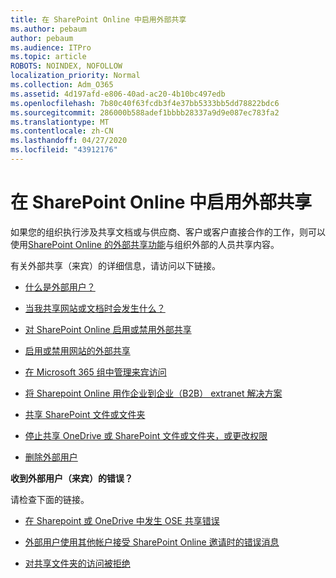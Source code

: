 ```yaml
---
title: 在 SharePoint Online 中启用外部共享
ms.author: pebaum
author: pebaum
ms.audience: ITPro
ms.topic: article
ROBOTS: NOINDEX, NOFOLLOW
localization_priority: Normal
ms.collection: Adm_O365
ms.assetid: 4d197afd-e806-40ad-ac20-4b10bc497edb
ms.openlocfilehash: 7b80c40f63fcdb3f4e37bb5333bb5dd78822bdc6
ms.sourcegitcommit: 286000b588adef1bbbb28337a9d9e087ec783fa2
ms.translationtype: MT
ms.contentlocale: zh-CN
ms.lasthandoff: 04/27/2020
ms.locfileid: "43912176"
---
```

# <a name="enable-external-sharing-in-sharepoint-online"></a>在 SharePoint Online 中启用外部共享

如果您的组织执行涉及共享文档或与供应商、客户或客户直接合作的工作，则可以使用[SharePoint Online 的外部共享功能](https://docs.microsoft.com/sharepoint/external-sharing-overview)与组织外部的人员共享内容。

有关外部共享（来宾）的详细信息，请访问以下链接。

- [什么是外部用户？](https://docs.microsoft.com/sharepoint/external-sharing-overview#what-is-an-external-user)

- [当我共享网站或文档时会发生什么？](https://docs.microsoft.com/sharepoint/external-sharing-overview#what-happens-when-i-share-a-site-or-document)

- [对 SharePoint Online 启用或禁用外部共享](https://docs.microsoft.com/sharepoint/turn-external-sharing-on-or-off)

- [启用或禁用网站的外部共享](https://docs.microsoft.com/sharepoint/change-external-sharing-site)

- [在 Microsoft 365 组中管理来宾访问](https://docs.microsoft.com/office365/admin/create-groups/manage-guest-access-in-groups?view=o365-worldwide)

- [将 Sharepoint Online 用作企业到企业（B2B） extranet 解决方案](https://docs.microsoft.com/sharepoint/create-b2b-extranet)

- [共享 SharePoint 文件或文件夹](https://support.office.com/article/share-sharepoint-files-or-folders-1fe37332-0f9a-4719-970e-d2578da4941c)

- [停止共享 OneDrive 或 SharePoint 文件或文件夹，或更改权限](https://support.office.com/article/stop-sharing-onedrive-or-sharepoint-files-or-folders-or-change-permissions-0a36470f-d7fe-40a0-bd74-0ac6c1e13323)

- [删除外部用户](https://docs.microsoft.com/sharepoint/remove-users#delete-a-guest-from-the-microsoft-365-admin-center)

**收到外部用户（来宾）的错误？**

请检查下面的链接。 

- [在 Sharepoint 或 OneDrive 中发生 OSE 共享错误](https://docs.microsoft.com/sharepoint/sharepoint-onedrive-error-message)

- [外部用户使用其他帐户接受 SharePoint Online 邀请时的错误消息](https://docs.microsoft.com/sharepoint/support/sharing-and-permissions/error-when-external-user-accepts-an-invitation-by-using-another-account)

- [对共享文件夹的访问被拒绝](https://docs.microsoft.com/sharepoint/support/sharing-and-permissions/cannot-access-shared-folder)

